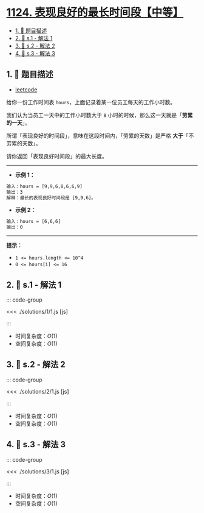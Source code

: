 # [1124. 表现良好的最长时间段【中等】](https://github.com/tnotesjs/TNotes.leetcode/tree/main/notes/1124.%20%E8%A1%A8%E7%8E%B0%E8%89%AF%E5%A5%BD%E7%9A%84%E6%9C%80%E9%95%BF%E6%97%B6%E9%97%B4%E6%AE%B5%E3%80%90%E4%B8%AD%E7%AD%89%E3%80%91)

<!-- region:toc -->

- [1. 📝 题目描述](#1--题目描述)
- [2. 🎯 s.1 - 解法 1](#2--s1---解法-1)
- [3. 🎯 s.2 - 解法 2](#3--s2---解法-2)
- [4. 🎯 s.3 - 解法 3](#4--s3---解法-3)

<!-- endregion:toc -->

## 1. 📝 题目描述

- [leetcode](https://leetcode.cn/problems/longest-well-performing-interval/)

给你一份工作时间表 `hours`，上面记录着某一位员工每天的工作小时数。

我们认为当员工一天中的工作小时数大于 `8` 小时的时候，那么这一天就是「**劳累的一天**」。

所谓「表现良好的时间段」，意味在这段时间内，「劳累的天数」是严格 **大于**「不劳累的天数」。

请你返回「表现良好时间段」的最大长度。

---

- **示例 1：**

```txt
输入：hours = [9,9,6,0,6,6,9]
输出：3
解释：最长的表现良好时间段是 [9,9,6]。
```

- **示例 2：**

```txt
输入：hours = [6,6,6]
输出：0
```

---

**提示：**

- `1 <= hours.length <= 10^4`
- `0 <= hours[i] <= 16`

## 2. 🎯 s.1 - 解法 1

::: code-group

<<< ./solutions/1/1.js [js]

:::

- 时间复杂度：$O(1)$
- 空间复杂度：$O(1)$

## 3. 🎯 s.2 - 解法 2

::: code-group

<<< ./solutions/2/1.js [js]

:::

- 时间复杂度：$O(1)$
- 空间复杂度：$O(1)$

## 4. 🎯 s.3 - 解法 3

::: code-group

<<< ./solutions/3/1.js [js]

:::

- 时间复杂度：$O(1)$
- 空间复杂度：$O(1)$
